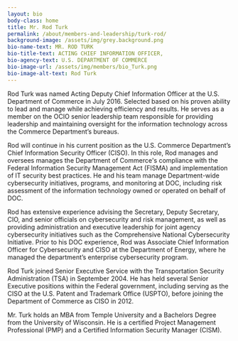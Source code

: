 ```yaml
---
layout: bio
body-class: home
title: Mr. Rod Turk
permalink: /about/members-and-leadership/turk-rod/
background-image: /assets/img/grey.background.png
bio-name-text: MR. ROD TURK
bio-title-text: ACTING CHIEF INFORMATION OFFICER,
bio-agency-text: U.S. DEPARTMENT OF COMMERCE
bio-image-url: /assets/img/members/bio_Turk.png
bio-image-alt-text: Rod Turk
---
```

Rod Turk was named Acting Deputy Chief Information Officer at the U.S. Department of Commerce in July 2016. Selected based on his proven ability to lead and manage while achieving efficiency and results. He serves as a member on the OCIO senior leadership team responsible for providing leadership and maintaining oversight for the information technology across the Commerce Department’s bureaus.

Rod will continue in his current position as the U.S. Commerce Department’s Chief Information Security Officer (CISO). In this role, Rod manages and oversees manages the Department of Commerce's compliance with the Federal Information Security Management Act (FISMA) and implementation of IT security best practices. He and his team manage Department-wide cybersecurity initiatives, programs, and monitoring at DOC, including risk assessment of the information technology owned or operated on behalf of DOC.

Rod has extensive experience advising the Secretary, Deputy Secretary, CIO, and senior officials on cybersecurity and risk management, as well as providing administration and executive leadership for joint agency cybersecurity initiatives such as the Comprehensive National Cybersecurity Initiative. Prior to his DOC experience, Rod was Associate Chief Information Officer for Cybersecurity and CISO at the Department of Energy, where he managed the department’s enterprise cybersecurity program.

Rod Turk joined Senior Executive Service with the Transportation Security Administration (TSA) in September 2004. He has held several Senior Executive positions within the Federal government, including serving as the CISO at the U.S. Patent and Trademark Office (USPTO), before joining the Department of Commerce as CISO in 2012.

Mr. Turk holds an MBA from Temple University and a Bachelors Degree from the University of Wisconsin. He is a certified Project Management Professional (PMP) and a Certified Information Security Manager (CISM).
